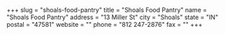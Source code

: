 +++
slug = "shoals-food-pantry"
title = "Shoals Food Pantry"
name = "Shoals Food Pantry"
address = "13 Miller St"
city = "Shoals"
state = "IN"
postal = "47581"
website = ""
phone = "812 247-2876"
fax = ""
+++
